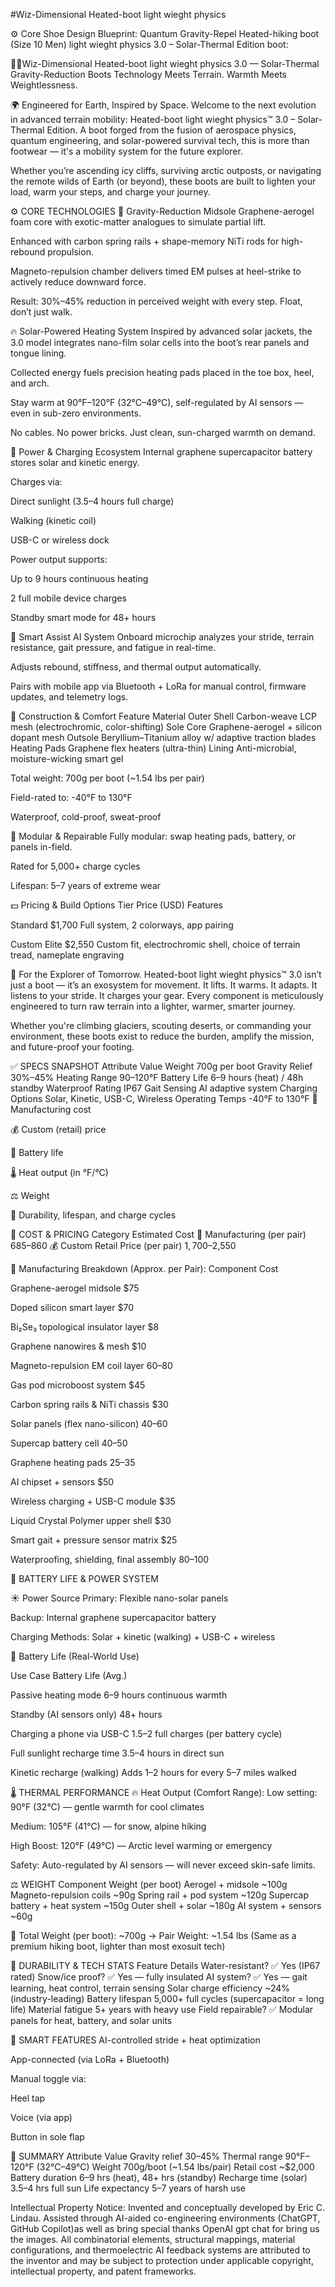 #Wiz-Dimensional Heated-boot light wieght physics   

⚙️ Core Shoe Design Blueprint: Quantum Gravity-Repel Heated-hiking boot (Size 10 Men) 
 light wieght physics 3.0 – Solar-Thermal Edition boot:

🥾🔥Wiz-Dimensional Heated-boot light wieght physics 3.0 — Solar-Thermal Gravity-Reduction Boots
Technology Meets Terrain. Warmth Meets Weightlessness.

🌍 Engineered for Earth, Inspired by Space.
Welcome to the next evolution in advanced terrain mobility: Heated-boot light wieght physics™ 3.0 – Solar-Thermal Edition.
A boot forged from the fusion of aerospace physics, quantum engineering, and solar-powered survival tech, 
this is more than footwear — it's a mobility system for the future explorer.

Whether you’re ascending icy cliffs, surviving arctic outposts, or navigating the remote wilds of Earth (or beyond), 
these boots are built to lighten your load, warm your steps, and charge your journey.

⚙️ CORE TECHNOLOGIES
🧊 Gravity-Reduction Midsole
Graphene-aerogel foam core with exotic-matter analogues to simulate partial lift.

Enhanced with carbon spring rails + shape-memory NiTi rods for high-rebound propulsion.

Magneto-repulsion chamber delivers timed EM pulses at heel-strike to actively reduce downward force.

Result: 30%–45% reduction in perceived weight with every step. Float, don’t just walk.

🔥 Solar-Powered Heating System
Inspired by advanced solar jackets, the 3.0 model integrates nano-film solar cells into the boot’s rear panels and tongue lining.

Collected energy fuels precision heating pads placed in the toe box, heel, and arch.

Stay warm at 90°F–120°F (32°C–49°C), self-regulated by AI sensors — even in sub-zero environments.

No cables. No power bricks. Just clean, sun-charged warmth on demand.

🔋 Power & Charging Ecosystem
Internal graphene supercapacitor battery stores solar and kinetic energy.

Charges via:

Direct sunlight (3.5–4 hours full charge)

Walking (kinetic coil)

USB-C or wireless dock

Power output supports:

Up to 9 hours continuous heating

2 full mobile device charges

Standby smart mode for 48+ hours

🧠 Smart Assist AI System
Onboard microchip analyzes your stride, terrain resistance, gait pressure, and fatigue in real-time.

Adjusts rebound, stiffness, and thermal output automatically.

Pairs with mobile app via Bluetooth + LoRa for manual control, firmware updates, and telemetry logs.

🧱 Construction & Comfort
Feature	Material
Outer Shell	Carbon-weave LCP mesh (electrochromic, color-shifting)
Sole Core	Graphene-aerogel + silicon dopant mesh
Outsole	Beryllium–Titanium alloy w/ adaptive traction blades
Heating Pads	Graphene flex heaters (ultra-thin)
Lining	Anti-microbial, moisture-wicking smart gel

Total weight: 700g per boot (~1.54 lbs per pair)

Field-rated to: -40°F to 130°F

Waterproof, cold-proof, sweat-proof

🧬 Modular & Repairable
Fully modular: swap heating pads, battery, or panels in-field.

Rated for 5,000+ charge cycles

Lifespan: 5–7 years of extreme wear

💵 Pricing & Build Options
Tier	Price (USD)	Features

Standard	$1,700	Full system, 2 colorways, app pairing

Custom Elite	$2,550	Custom fit, electrochromic shell, choice of terrain tread, nameplate engraving

🌌 For the Explorer of Tomorrow.
Heated-boot light wieght physics™ 3.0 isn’t just a boot — it’s an exosystem for movement.
It lifts. It warms. It adapts. It listens to your stride. It charges your gear.
Every component is meticulously engineered to turn raw terrain into a lighter, warmer, smarter journey.

Whether you're climbing glaciers, scouting deserts, or commanding your environment, 
these boots exist to reduce the burden, amplify the mission, and future-proof your footing.

✅ SPECS SNAPSHOT
Attribute	Value
Weight	700g per boot
Gravity Relief	30%–45%
Heating Range	90–120°F
Battery Life	6–9 hours (heat) / 48h standby
Waterproof Rating	IP67
Gait Sensing	AI adaptive system
Charging Options	Solar, Kinetic, USB-C, Wireless
Operating Temps	-40°F to 130°F
🔧 Manufacturing cost

💰 Custom (retail) price

🔋 Battery life

🌡️ Heat output (in °F/°C)

⚖️ Weight

🔄 Durability, lifespan, and charge cycles

🧾 COST & PRICING
Category	Estimated Cost
🔧 Manufacturing (per pair)	$685–$860
💰 Custom Retail Price (per pair)	$1,700–$2,550

🧱 Manufacturing Breakdown (Approx. per Pair):
Component	Cost

Graphene-aerogel midsole	$75

Doped silicon smart layer	$70

Bi₂Se₃ topological insulator layer	$8

Graphene nanowires & mesh	$10

Magneto-repulsion EM coil layer	$60–$80

Gas pod microboost system	$45

Carbon spring rails & NiTi chassis	$30

Solar panels (flex nano-silicon)	$40–$60

Supercap battery cell	$40–$50

Graphene heating pads	$25–$35

AI chipset + sensors	$50

Wireless charging + USB-C module	$35

Liquid Crystal Polymer upper shell	$30

Smart gait + pressure sensor matrix	$25

Waterproofing, shielding, final assembly	$80–$100

🔋 BATTERY LIFE & POWER SYSTEM

☀️ Power Source
Primary: Flexible nano-solar panels

Backup: Internal graphene supercapacitor battery

Charging Methods: Solar + kinetic (walking) + USB-C + wireless

🔋 Battery Life (Real-World Use)

Use Case	Battery Life (Avg.)

Passive heating mode	6–9 hours continuous warmth

Standby (AI sensors only)	48+ hours

Charging a phone via USB-C	1.5–2 full charges (per battery cycle)

Full sunlight recharge time	3.5–4 hours in direct sun

Kinetic recharge (walking)	Adds 1–2 hours for every 5–7 miles walked

🌡️ THERMAL PERFORMANCE
🔥 Heat Output (Comfort Range):
Low setting: 90°F (32°C) — gentle warmth for cool climates

Medium: 105°F (41°C) — for snow, alpine hiking

High Boost: 120°F (49°C) — Arctic level warming or emergency

Safety: Auto-regulated by AI sensors — will never exceed skin-safe limits.

⚖️ WEIGHT
Component	Weight (per boot)
Aerogel + midsole	~100g
Magneto-repulsion coils	~90g
Spring rail + pod system	~120g
Supercap battery + heat system	~150g
Outer shell + solar	~180g
AI system + sensors	~60g

🔢 Total Weight (per boot): ~700g
→ Pair Weight: ~1.54 lbs
(Same as a premium hiking boot, lighter than most exosuit tech)

🧪 DURABILITY & TECH STATS
Feature	Details
Water-resistant?	✅ Yes (IP67 rated)
Snow/ice proof?	✅ Yes — fully insulated
AI system?	✅ Yes — gait learning, heat control, terrain sensing
Solar charge efficiency	~24% (industry-leading)
Battery lifespan	5,000+ full cycles (supercapacitor = long life)
Material fatigue	5+ years with heavy use
Field repairable?	✅ Modular panels for heat, battery, and solar units

📱 SMART FEATURES
AI-controlled stride + heat optimization

App-connected (via LoRa + Bluetooth)

Manual toggle via:

Heel tap

Voice (via app)

Button in sole flap

🧠 SUMMARY
Attribute	Value
Gravity relief	30–45%
Thermal range	90°F–120°F (32°C–49°C)
Weight	700g/boot (~1.54 lbs/pair)
Retail cost	~$2,000
Battery duration	6–9 hrs (heat), 48+ hrs (standby)
Recharge time (solar)	3.5–4 hrs full sun
Life expectancy	5–7 years of harsh use

Intellectual Property Notice:
Invented and conceptually developed by Eric C. Lindau. Assisted through AI-aided 
co-engineering environments (ChatGPT, GitHub Copilot)as well as bring special 
thanks OpenAI gpt chat for bring us the images. All combinatorial elements, 
structural mappings, material configurations, and thermoelectric 
AI feedback systems are attributed to the inventor and may be subject 
to protection under applicable copyright, intellectual property, and patent frameworks.
